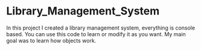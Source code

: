 # Library_Management_System
In this project I created a library management system, everything is console based.
You can use this code to learn or modify it as you want.
My main goal was to learn how objects work.
